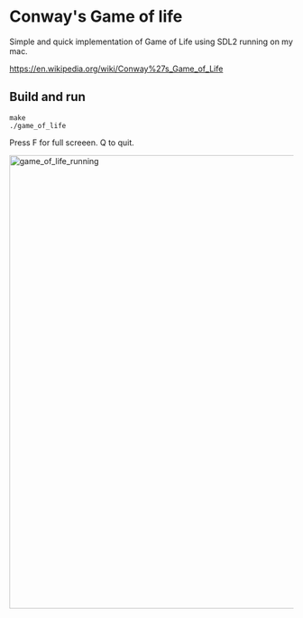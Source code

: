 # Conway's Game of life

Simple and quick implementation of Game of Life using SDL2 running on my mac.

https://en.wikipedia.org/wiki/Conway%27s_Game_of_Life

## Build and run

```
make
./game_of_life
```

Press F for full screeen. Q to quit.

<img width="804" alt="game_of_life_running" src="https://github.com/w-A-L-L-e/game_of_life/assets/710803/7b6471df-dedf-4989-8559-40d318f15a60">
